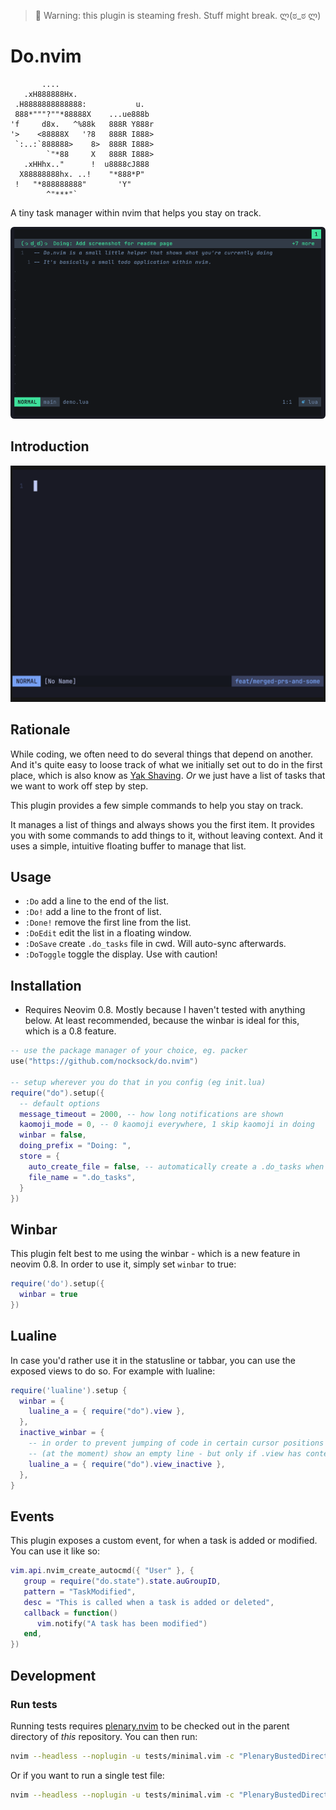 > 🚧 Warning: this plugin is steaming fresh. Stuff might break. ლ(ಠ_ಠ ლ)

# Do.nvim

```
       ....
   .xH888888Hx.
 .H8888888888888:           u.
 888*"""?""*88888X    ...ue888b
'f     d8x.   ^%88k   888R Y888r
'>    <88888X   '?8   888R I888>
 `:..:`888888>    8>  888R I888>
        `"*88     X   888R I888>
   .xHHhx.."      !  u8888cJ888
  X88888888hx. ..!    "*888*P"
 !   "*888888888"       'Y"
        ^"***"`
```

A tiny task manager within nvim that helps you stay on track.


![Preview](./assets/demo.png)

## Introduction

![Introduction Gif](./demo/demo.gif)

## Rationale

While coding, we often need to do several things that depend on another.
And it's quite easy to loose track of what we initially set out to do in the first place, which is also know as [Yak Shaving](https://en.wiktionary.org/wiki/yak_shaving).
_Or_ we just have a list of tasks that we want to work off step by step.

This plugin provides a few simple commands to help you stay on track.

It manages a list of things and always shows you the first item.
It provides you with some commands to add things to it, without leaving context.
And it uses a simple, intuitive floating buffer to manage that list.

## Usage

-  `:Do` add a line to the end of the list.
-  `:Do!` add a line to the front of list.
-  `:Done!` remove the first line from the list.
-  `:DoEdit` edit the list in a floating window.
-  `:DoSave` create `.do_tasks` file in cwd. Will auto-sync afterwards.
-  `:DoToggle` toggle the display. Use with caution!

## Installation

-  Requires Neovim 0.8. Mostly because I haven't tested with anything below.
   At least recommended, because the winbar is ideal for this, which is a 0.8
   feature.

```lua
-- use the package manager of your choice, eg. packer
use("https://github.com/nocksock/do.nvim")

-- setup wherever you do that in you config (eg init.lua)
require("do").setup({
  -- default options
  message_timeout = 2000, -- how long notifications are shown
  kaomoji_mode = 0, -- 0 kaomoji everywhere, 1 skip kaomoji in doing
  winbar = false,
  doing_prefix = "Doing: ",
  store = {
    auto_create_file = false, -- automatically create a .do_tasks when calling :Do
    file_name = ".do_tasks",
  }
})
```

## Winbar

This plugin felt best to me using the winbar - which is a new feature in
neovim 0.8. In order to use it, simply set `winbar` to true:

```lua
require('do').setup({
  winbar = true
})
```

## Lualine

In case you'd rather use it in the statusline or tabbar, you can use the exposed
views to do so. For example with lualine:

```lua
require('lualine').setup {
  winbar = {
    lualine_a = { require("do").view },
  },
  inactive_winbar = {
    -- in order to prevent jumping of code in certain cursor positions this will
    -- (at the moment) show an empty line - but only if .view has contents.
    lualine_a = { require("do").view_inactive },
  },
}
```

## Events

This plugin exposes a custom event, for when a task is added or modified. You can use it like so:

```lua
vim.api.nvim_create_autocmd({ "User" }, {
   group = require("do.state").state.auGroupID,
   pattern = "TaskModified",
   desc = "This is called when a task is added or deleted",
   callback = function()
      vim.notify("A task has been modified")
   end,
})
```

## Development

### Run tests

Running tests requires [plenary.nvim][plenary] to be checked out in the parent directory of _this_ repository.
You can then run:

```bash
nvim --headless --noplugin -u tests/minimal.vim -c "PlenaryBustedDirectory tests/ {minimal_init = 'tests/minimal.vim'}"
```

Or if you want to run a single test file:

```bash
nvim --headless --noplugin -u tests/minimal.vim -c "PlenaryBustedDirectory tests/path_to_file.lua {minimal_init = 'tests/minimal.vim'}"
```

[nvim-lua-guide]: https://github.com/nanotee/nvim-lua-guide
[plenary]: https://github.com/nvim-lua/plenary.nvim
[neobundle]: https://github.com/Shougo/neobundle.vim
[vundle]: https://github.com/gmarik/vundle
[vim-plug]: https://github.com/junegunn/vim-plug
[pathogen]: https://github.com/tpope/vim-pathogen
[dein]: https://github.com/Shougo/dein.vim
